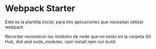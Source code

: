 # Webpack Starter

Este es la plantilla inicial, para mis aplicaciones que necesitan utilizar webpack

Recordar reconstruir los módulos de node que no están en la carpeta Git Hub, dist and node_modules. 
npm install
npm run build
